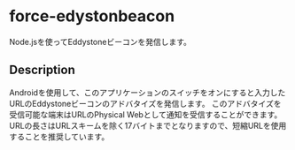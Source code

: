 # force-edystonbeacon

Node.jsを使ってEddystoneビーコンを発信します。

## Description

Androidを使用して、このアプリケーションのスイッチをオンにすると入力したURLのEddystoneビーコンのアドバタイズを発信します。
このアドバタイズを受信可能な端末はURLのPhysical Webとして通知を受信することができます。
URLの長さはURLスキームを除く17バイトまでとなりますので、短縮URLを使用することを推奨しています。
